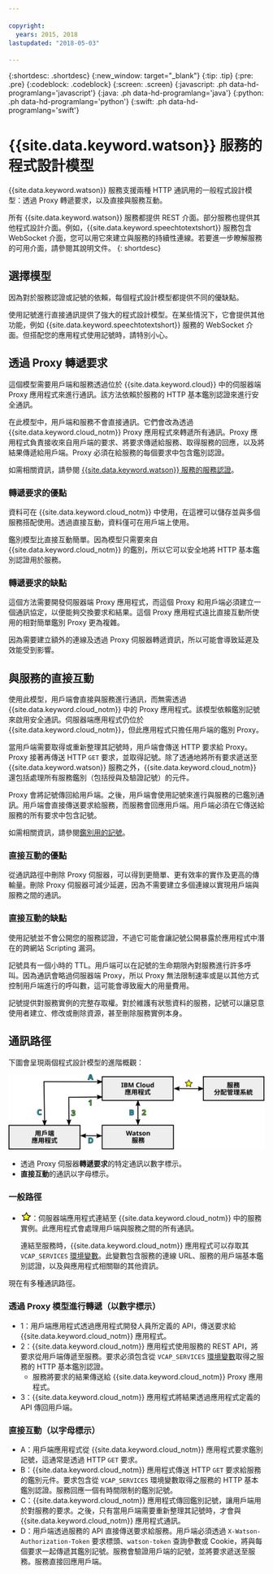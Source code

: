 ```yaml
---

copyright:
  years: 2015, 2018
lastupdated: "2018-05-03"

---
```


{:shortdesc: .shortdesc}
{:new_window: target="_blank"}
{:tip: .tip}
{:pre: .pre}
{:codeblock: .codeblock}
{:screen: .screen}
{:javascript: .ph data-hd-programlang='javascript'}
{:java: .ph data-hd-programlang='java'}
{:python: .ph data-hd-programlang='python'}
{:swift: .ph data-hd-programlang='swift'}

# {{site.data.keyword.watson}} 服務的程式設計模型

{{site.data.keyword.watson}} 服務支援兩種 HTTP 通訊用的一般程式設計模型：透過 Proxy 轉遞要求，以及直接與服務互動。

所有 {{site.data.keyword.watson}} 服務都提供 REST 介面。部分服務也提供其他程式設計介面。例如，{{site.data.keyword.speechtotextshort}} 服務包含 WebSocket 介面，您可以用它來建立與服務的持續性連線。若要進一步瞭解服務的可用介面，請參閱其說明文件。
{: shortdesc}

## 選擇模型

因為對於服務認證或記號的依賴，每個程式設計模型都提供不同的優缺點。

使用記號進行直接通訊提供了強大的程式設計模型。在某些情況下，它會提供其他功能，例如 {{site.data.keyword.speechtotextshort}} 服務的 WebSocket 介面。但搭配您的應用程式使用記號時，請特別小心。

## 透過 Proxy 轉遞要求

這個模型需要用戶端和服務透過位於 {{site.data.keyword.cloud}} 中的伺服器端 Proxy 應用程式來進行通訊。該方法依賴於服務的 HTTP 基本鑑別認證來進行安全通訊。

在此模型中，用戶端和服務不會直接通訊。它們會改為透過 {{site.data.keyword.cloud_notm}} Proxy 應用程式來轉遞所有通訊。Proxy 應用程式負責接收來自用戶端的要求、將要求傳遞給服務、取得服務的回應，以及將結果傳遞給用戶端。Proxy 必須在給服務的每個要求中包含鑑別認證。

如需相關資訊，請參閱 [{{site.data.keyword.watson}} 服務的服務認證](/docs/services/watson/getting-started-credentials.html)。

### 轉遞要求的優點

資料可在 {{site.data.keyword.cloud_notm}} 中使用，在這裡可以儲存並與多個服務搭配使用。透過直接互動，資料僅可在用戶端上使用。

鑑別模型比直接互動簡單。因為模型只需要來自 {{site.data.keyword.cloud_notm}} 的鑑別，所以它可以安全地將 HTTP 基本鑑別認證用於服務。

### 轉遞要求的缺點

這個方法需要開發伺服器端 Proxy 應用程式，而這個 Proxy 和用戶端必須建立一個通訊協定，以便能夠交換要求和結果。這個 Proxy 應用程式遠比直接互動所使用的相對簡單鑑別 Proxy 更為複雜。

因為需要建立額外的連線及透過 Proxy 伺服器轉遞資訊，所以可能會導致延遲及效能受到影響。

## 與服務的直接互動

使用此模型，用戶端會直接與服務進行通訊，而無需透過 {{site.data.keyword.cloud_notm}} 中的 Proxy 應用程式。該模型依賴鑑別記號來啟用安全通訊。伺服器端應用程式仍位於 {{site.data.keyword.cloud_notm}}，但此應用程式只擔任用戶端的鑑別 Proxy。

當用戶端需要取得或重新整理其記號時，用戶端會傳送 HTTP 要求給 Proxy。Proxy 接著再傳送 HTTP `GET` 要求，並取得記號。除了透通地將所有要求遞送至 {{site.data.keyword.watson}} 服務之外，{{site.data.keyword.cloud_notm}} 還包括處理所有服務鑑別（包括授與及驗證記號）的元件。

Proxy 會將記號傳回給用戶端。之後，用戶端會使用記號來進行與服務的已鑑別通訊。用戶端會直接傳送要求給服務，而服務會回應用戶端。用戶端必須在它傳送給服務的所有要求中包含記號。

如需相關資訊，請參閱[鑑別用的記號](/docs/services/watson/getting-started-tokens.html)。

### 直接互動的優點

從通訊路徑中刪除 Proxy 伺服器，可以得到更簡單、更有效率的實作及更高的傳輸量。刪除 Proxy 伺服器可減少延遲，因為不需要建立多個連線以實現用戶端與服務之間的通訊。

### 直接互動的缺點

使用記號並不會公開您的服務認證，不過它可能會讓記號公開暴露於應用程式中潛在的跨網站 Scripting 漏洞。

記號具有一個小時的 TTL。用戶端可以在記號的生命期限內對服務進行許多呼叫。因為通訊會略過伺服器端 Proxy，所以 Proxy 無法限制速率或是以其他方式控制用戶端進行的呼叫數，這可能會導致龐大的用量費用。

記號提供對服務實例的完整存取權。對於維護有狀態資料的服務，記號可以讓惡意使用者建立、修改或刪除資源，甚至刪除服務實例本身。

## 通訊路徑

下圖會呈現兩個程式設計模型的進階概觀：

![{{site.data.keyword.watson}} 服務的程式設計模型](images/programming_models.svg "三個方框以雙邊箭頭連接：IBM Cloud 應用程式、Watson 服務，以及用戶端應用程式。「服務分配管理系統」方框只連接「IBM Cloud 應用程式」方框。")

- 透過 Proxy 伺服器**轉遞要求**的特定通訊以數字標示。
- **直接互動**的通訊以字母標示。

### 一般路徑

- ![一般路徑圖示。](images/common-star.png "黃色星星代表 IBM Cloud 應用程式與服務分配管理系統之間的一般路徑")：伺服器端應用程式連結至 {{site.data.keyword.cloud_notm}} 中的服務實例。此應用程式會處理用戶端與服務之間的所有通訊。

    連結至服務時，{{site.data.keyword.cloud_notm}} 應用程式可以存取其 `VCAP_SERVICES` [環境變數](/docs/services/watson/getting-started-variables.html)。此變數包含服務的連線 URL、服務的用戶端基本鑑別認證，以及與應用程式相關聯的其他資訊。

現在有多種通訊路徑。

### 透過 Proxy 模型進行轉遞（以數字標示）

- 1：用戶端應用程式透過應用程式開發人員所定義的 API，傳送要求給 {{site.data.keyword.cloud_notm}} 應用程式。
- 2：{{site.data.keyword.cloud_notm}} 應用程式使用服務的 REST API，將要求從用戶端傳遞至服務。要求必須包含從 `VCAP_SERVICES` [環境變數](/docs/services/watson/getting-started-variables.html)取得之服務的 HTTP 基本鑑別認證。
    - 服務將要求的結果傳送給 {{site.data.keyword.cloud_notm}} Proxy 應用程式。
- 3：{{site.data.keyword.cloud_notm}} 應用程式將結果透過應用程式定義的 API 傳回用戶端。

### 直接互動（以字母標示）

- A：用戶端應用程式從 {{site.data.keyword.cloud_notm}} 應用程式要求鑑別記號，這通常是透過 HTTP `GET` 要求。
- B：{{site.data.keyword.cloud_notm}} 應用程式傳送 HTTP `GET` 要求給服務的鑑別元件。要求包含從 `VCAP_SERVICES` 環境變數取得之服務的 HTTP 基本鑑別認證。服務回應一個有時間限制的鑑別記號。
- C：{{site.data.keyword.cloud_notm}} 應用程式傳回鑑別記號，讓用戶端用於對服務的要求。之後，只有當用戶端需要重新整理其記號時，才會與 {{site.data.keyword.cloud_notm}} 應用程式通訊。
- D：用戶端透過服務的 API 直接傳送要求給服務。用戶端必須透過 `X-Watson-Authorization-Token` 要求標頭、`watson-token` 查詢參數或 Cookie，將與每個要求一起傳遞其鑑別記號。服務會驗證用戶端的記號，並將要求遞送至服務。服務直接回應用戶端。
